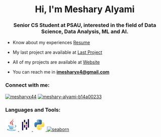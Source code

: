 <h1 align="center">Hi, I'm Meshary Alyami</h1>
<h3 align="center">Senior CS Student at PSAU, interested in the field of Data Science, Data Analysis, ML and AI.</h3>

- Know about my experiences [Resume](https://drive.google.com/file/d/1SdoiszOXWvSSDmwNvv0mUmN6YKHaShkD/view?usp=sharing)

- My last project are available at [Last Project](https://github.com/Meshary10/Mammogram-mass-predict-model)

- All of my projects are available at [Website](https://meshary.me)

- You can reach me in **imesharyx4@gmail.com**

<h3 align="left">Connect with me:</h3>
<p align="left">
<a href="https://twitter.com/mesharyx44" target="blank"><img align="center" src="https://raw.githubusercontent.com/rahuldkjain/github-profile-readme-generator/master/src/images/icons/Social/twitter.svg" alt="mesharyx44" height="30" width="40" /></a>
<a href="https://linkedin.com/in/meshary-alyami-b14a00233" target="blank"><img align="center" src="https://raw.githubusercontent.com/rahuldkjain/github-profile-readme-generator/master/src/images/icons/Social/linked-in-alt.svg" alt="meshary-alyami-b14a00233" height="30" width="40" /></a>
</p>

<h3 align="left">Languages and Tools:</h3>
<p align="left"> <a href="https://www.java.com" target="_blank" rel="noreferrer"> <img src="https://raw.githubusercontent.com/devicons/devicon/master/icons/java/java-original.svg" alt="java" width="40" height="40"/> </a> <a href="https://pandas.pydata.org/" target="_blank" rel="noreferrer"> <img src="https://raw.githubusercontent.com/devicons/devicon/2ae2a900d2f041da66e950e4d48052658d850630/icons/pandas/pandas-original.svg" alt="pandas" width="40" height="40"/> </a> <a href="https://www.python.org" target="_blank" rel="noreferrer"> <img src="https://raw.githubusercontent.com/devicons/devicon/master/icons/python/python-original.svg" alt="python" width="40" height="40"/> </a> <a href="https://seaborn.pydata.org/" target="_blank" rel="noreferrer"> <img src="https://seaborn.pydata.org/_images/logo-mark-lightbg.svg" alt="seaborn" width="40" height="40"/> </a> </p>
